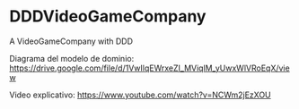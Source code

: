 # DDDVideoGameCompany
A VideoGameCompany with DDD

Diagrama del modelo de dominio: https://drive.google.com/file/d/1VwIlqEWrxeZI_MViqlM_yUwxWlVRoEqX/view

Video explicativo: https://www.youtube.com/watch?v=NCWm2jEzXOU
